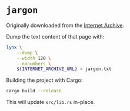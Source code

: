 # `jargon`

Originally downloaded from the
[Internet Archive](https://web.archive.org/web/20130827121341/http://cosman246.com/jargon.html).

Dump the text content of that page with:

```bash
lynx \
    --dump \
    --width 120 \
    --nonumbers \
    ${INTERNET_ARCHIVE_URL} > jargon.txt
```

Building the project with Cargo:

```bash
cargo build --release
```

This will update `src/lib.rs` in-place.
